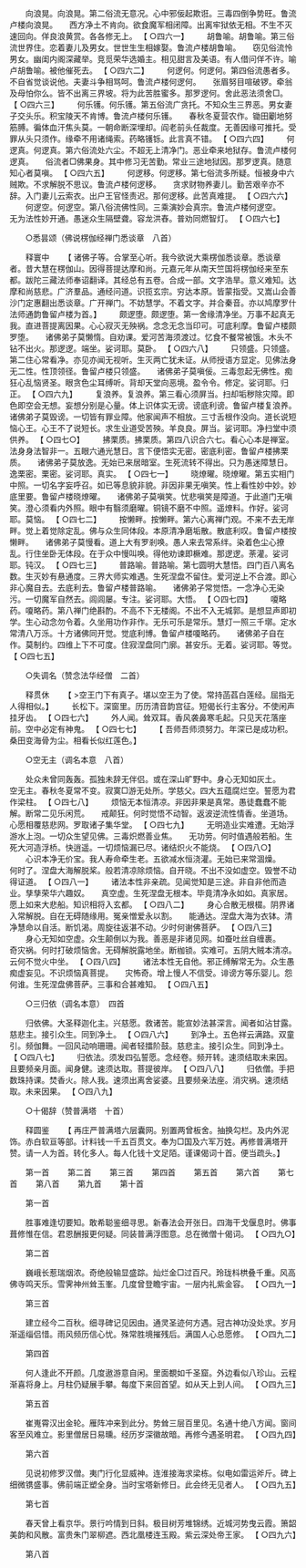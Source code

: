 <!-- { "loadSidebar": true } -->
　　向浪晃。向浪晃。第二俗流无意况。心中邪佞起欺诳。三毒四倒争势旺。鲁流卢楼向浪晃。　　西方净土不肯向。欲食魔军相闭障。出离牢狱依无相。不生不灭速回向。佯良浪黄赏。各各修无上。 【 ○四六一】 
　　胡鲁喻。胡鲁喻。第三俗流世界住。恋着妻儿及男女。世世生生相嫁娶。鲁流卢楼胡鲁喻。　　窃见俗流怜男女。幽闺内阁深藏举。竞觅荣华选婚主。相见甜言及美语。有人借问佯不许。喻卢胡鲁喻。被他催死去。 【 ○四六二】 
　　何逻何。何逻何。第四俗流愚者多。不自省觉谈说他。夫妻斗争相骂呵。鲁流卢楼何逻何。　　张眉努目喧破锣。牵翁及母怕你么。皆不出离三界坡。将为此苦胜蜜多。那罗逻何。舍此恶法须舍□。 【 ○四六三】 
　　何乐镬。何乐镬。第五俗流广贪托。不知众生三界恶。男女妻子交头乐。积宝陵天不肯博。鲁流卢楼何乐镬。　　春秋冬夏营农作。锄田劚地努筋膊。徧体血汗焦头莫。一朝命断深埋却。阎老前头任裁度。无善因缘可推托。受罪从头只须作。缘牵不用诸绳索。药略镬铄。此言真不错。 【 ○四六四】 
　　何逻真。何逻真。第六俗流处六尘。不超无上清净门。恶业牵来地狱存。鲁流卢楼何逻真。　　俗流者□佛果身。其中修习无苦勤。常业三途地狱因。那罗逻真。随意知心者莫嗔。 【 ○四六五】 
　　何逻移。何逻移。第七俗流多所疑。恒被身中六贼欺。不求解脱不思议。鲁流卢楼何逻移。　　贪求财物养妻儿。勤苦艰辛亦不辞。入门妻儿云索衣。出户王官怪责迟。那何逻移。此苦真难提。 【 ○四六六】 
　　何逻空。何逻空。第八俗流佛性同。三乘演妙会真宗。鲁流卢楼何逻空。　　无为法性妙开通。愚迷众生隔壁聋。容龙洪舂。普劝同燃智灯。 【 ○四六七】 

　　○悉昙颂（佛说楞伽经禅门悉谈章　八首） 

　　释寰中 
　　【 诸佛子等。合掌至心听。我今欲说大乘楞伽悉谈章。悉谈章者。昔大慧在楞伽山。因得菩提达摩和尚。元嘉元年从南天竺国将楞伽经来至东都。跋陀三藏法师奉诏翻译。其经总有五卷。合成一部。文字浩旱。意义难知。达摩和尚慈悲。广济羣品。通经问道。识揽玄宗。穷达本原。皆蒙指受。又嵩山会善沙门定惠翻出悉谈章。广开禅门。不妨慧学。不着文字。并合秦音。亦以鸠摩罗什法师通韵鲁留卢楼为首。】 
　　颇逻堕。颇逻堕。第一舍缘清净坐。万事不起真无我。直进菩提离因果。心心寂灭无殃祸。念念无念当印可。可底利摩。鲁留卢楼颇罗堕。　　诸佛弟子莫懒惰。自劝课。爱河苦海须渡过。忆食不餐常被饿。木头不钻不出火。那逻逻。端坐。娑诃耶。莫卧。 【 ○四六八】 
　　只领盛。只领盛。第二住心常看净。亦见亦闻无视听。生灭两亡犹未证。从师授语方显定。见佛法身无二性。性顶领径。鲁留卢楼只领盛。　　诸佛弟子莫嗔佞。三毒忽起无佛性。痴狂心乱恼贤圣。眼贪色尘耳缚听。背却天堂向恶境。盈令令。修定。娑诃耶。归正。 【 ○四六九】 
　　复浪养。复浪养。第三看心须屏当。扫却垢秽除灾障。即色即空会无想。妄想分别是心量。体上识体实无谤。谤底利谤。鲁留卢楼复浪养。　　诸佛弟子莫毁谤。一切皆有罪业障。他家闻声不相放。三寸舌根作没向。道长说短恼心王。心王不了说短长。求生业道受苦殃。羊良良。屏当。娑诃耶。净扫堂中须供养。 【 ○四七○】 
　　拂栗质。拂栗质。第四八识合六七。看心心本是禅室。法身身法智非一。五眼六通光慧日。言下便悟实无密。密底利密。鲁留卢楼拂栗质。　　诸佛弟子莫放逸。无始已来居暗室。生死流转不得出。只为愚迷障慧日。逸栗密。栗密。娑诃耶。真实。 【 ○四七一】 
　　晓燎曜。晓燎曜。第五实相门中照。一切名字妄呼召。如已等息貌非貌。非因非果无嗔笑。性上看性妙中妙。妙底里要。鲁留卢楼晓燎曜。　　诸佛弟子莫嗔笑。忧悲嗔笑是障道。于此道门无嗔笑。澄心须看内外照。眼中有翳须磨曜。铜镜不磨不中照。遥燎料。作好。娑诃耶。莫恼。 【 ○四七二】 
　　按懒畔。按懒畔。第六心离禅门观。不来不去无岸畔。觉上着觉除定乱。佛与众生同体段。本原清净磨垢散。散底利叹。鲁留卢楼按懒畔。　　诸佛弟子莫慢看。道上大有罗剎唤。愚人来去常系绊。染着色尘心撩乱。行住坐卧无体段。在于众中慢叫唤。得他劝谏即橛难。那逻逻。荼灌。娑诃耶。钝汉。 【 ○四七三】 
　　普路喻。普路喻。第七圆明大慧悟。四门百八离名数。生灭妙有悬通度。三界大师实难遇。生死涅盘不留住。爱河逆上不合渡。即心非心魔自去。去底利去。鲁留卢楼普路喻。　　诸佛弟子常觉悟。一念净心无染污。一切魔军自然去。闾闾屡。专注。娑诃耶。大悟。 【 ○四七四】 
　　嗄略药。嗄略药。第八禅门绝斟酌。不高不下无楼阁。不出不入无城郭。是想显声即初学。生心动念勿令着。久坐用功作非作。无乐可乐是常乐。慧灯一照三千墎。定水常清八万泺。十方诸佛同开觉。觉底利博。鲁留卢楼嗄略药。　　诸佛弟子自在作。莫制约。四维上下不可度。住寂涅盘同门廓。甚安乐。无着。娑诃耶。等觉。 【 ○四七五】 

　　○失调名（赞念法华经僧　二首） 

　　释贯休 
　　【 >空王门下有真子。堪以空王为了使。常持菡萏白莲经。屈指无人得相似。】 
　　长松下。深窗里。历历清音韵宫征。短偈长行主客分。不使闲声挂牙齿。 【 ○四七六】 
　　外人闻。耸双耳。香风袭鼻寒毛起。只见天花落座前。空中必定有神鬼。 【 ○四七七】 
　　【 吾师吾师须努力。年深已是成功积。桑田变海骨为尘。相看长似红莲色。】 

　　○空无主（调名本意　八首） 

　　处众未曾同轰轰。孤独未辞无伴侣。或在深山旷野中。身心无知如灰土。　　空无主。春秋冬夏常不变。寂寞□游无处所。学慈父。四大五蕴腐烂空。誓愿为君作梁柱。 【 ○四七八】 
　　烦恼无本恒清凉。非因非果是真常。愚徒蠢蠢不能解。断常二见乐闲荒。　　戒颠狂。何时觉悟不动智。返波逆流性情香。坐道场。心愿相覆慈悲网。罗取诸子集华堂。 【 ○四七九】 
　　无明造业实难遭。无始浮游水上泡。一切众生望见佛。三毒炽燃善业焦。　　无功劳。何时值遇般若船。生死大河造浮桥。快逍遥。一切烦恼漏已尽。诸结炽火不能烧。 【 ○四八○】 
　　心识本净无价宝。我人寿命牵生老。五欲减水恒浇灌。无始已来常涸燥。　　何时了。涅盘大海解脱桨。般若清凉除烦恼。自开晓。不出不没如虚空。毁誉不动得证道。 【 ○四八一】 
　　诸法本性非亲疏。见闻觉知是三途。非自非他而造业。孳孳荣华六趣奴。　　真空虚。生死涅盘无根本。毕竟清净永如如。真家居。愿上如来大悲船。知识相将入玄都。 【 ○四八二】 
　　身心合散无根棳。阴界诸入常解脱。自在无碍随缘用。冤亲憎爱永以割。　　能通达。涅盘大海为衣钵。清净慧命以自活。断饥渴。周旋往返湛不动。少时何谢佛菩萨。 【 ○四八三】 
　　身心无知如空虚。众生颠倒以为我。善恶是非诸见网。如蚕吐丝自缠裹。　　奇灾祸。何时打破烦恼舍。无碍解脱露地坐。断枷锁。实难可。五阴大贼本清凉。云何不觉火中坐。 【 ○四八四】 
　　诸法本性无自他。邪正缚解常无为。众生愚痴虚妄见。不识烦恼真菩提。　　灾怖奇。增上慢人不信受。诽谤方等乐婴儿。怨何谁。生死涅盘佛菩萨。三事和合甚难知。 【 ○四八五】 

　　○三归依（调名本意）　四首 

　　归依佛。大圣释迦化主。兴慈愿。救诸苦。能宣妙法甚深言。闻者如沾甘露。慈悲主。接引众生。同到净土。 【 ○四八六】 
　　到净土。五色祥云满路。双童引。频伽舞。一回风动响珊珊。闻者轻擂阶鼓。慈悲主。接引众生。同到净土。 【 ○四八七】 
　　归依法。须发四弘誓愿。念经卷。频开转。速须结取未来因。且要频亲月面。闻身健。速须达取。菩提彼岸。 【 ○四八八】 
　　归依僧。手把数珠持课。焚香火。除人我。速须出离舍娑婆。且要频亲法座。消灾祸。速须结取。未来因果。 【 ○四八九】 

　　○十偈辞（赞普满塔　十首） 

　　释圆鉴 
　　【 再庄严普满塔六层囊网。别置两曾板舍。抽换勾栏。及内外泥饰。赤白软亘等部。计料钱一千五百贯文。奉为□国及六军万姓。再修普满塔开赞。请一人为首。转化多人。每人化钱十文足陌。谨课偈词十首。便当疏头。】 

　　第一首 
　　第二首 
　　第三首 
　　第四首 
　　第五首 
　　第六首 
　　第七首 
　　第八首 
　　第九首 
　　第十首 

　　第一首 

　　胜事难逢切要知。敢希聪鉴细寻思。新春法会开张日。四海干戈偃息时。佛事葺修惟在信。君恩酬报更何疑。同装普满浮图意。总在微僧十偈词。 【 ○四九○】 

　　第二首 

　　巍峨长惹瑞烟浓。奇绝般输显盛踪。灿烂金□过百尺。玲珑枓栱叠千重。风高佛寺鸣天乐。雪霁神州耸玉峯。几度曾登瞻宇宙。一层内礼紫金容。 【 ○四九一】 

　　第三首 

　　建立经今二百秋。细寻碑记见因由。通灵圣迹何方遇。冠古神功没处求。岁月渐遥缁侣惜。雨风频历信心忧。殊常胜境摧残后。满国人心总愿修。 【 ○四九二】 

　　第四首 

　　何人逢此不开颜。几度遨游意自闲。里面覩如千圣窟。外边看似八珍山。云程渐喜将身上。月柱仍疑展手攀。每度下来回首望。如从天上到人间。 【 ○四九三】 

　　第五首 

　　崔嵬霄汉出金轮。雁阵冲来到此分。势耸三层百里见。名通十绝八方闻。窗间客至风难立。影里僧居日易曛。经历岁深徽故暗。再修今遇圣明君。 【 ○四九四】 

　　第六首 

　　见说初修罗汉僧。夷门行化显威神。连淮接海求梁栋。似电如雷运斧斤。碑上细微镌盛事。佛前端正塑全身。当时宝塔新修日。此会终无见者人。 【 ○四九五】 

　　第七首 

　　春天曾上看京华。景行吟情到日斜。极目树芳堆锦绣。近城河势曳云霞。箫韶美韵和风散。富贵朱门翠柳遮。西北凰楼连玉殿。紫云深处帝王家。 【 ○四九六】 

　　第八首 

